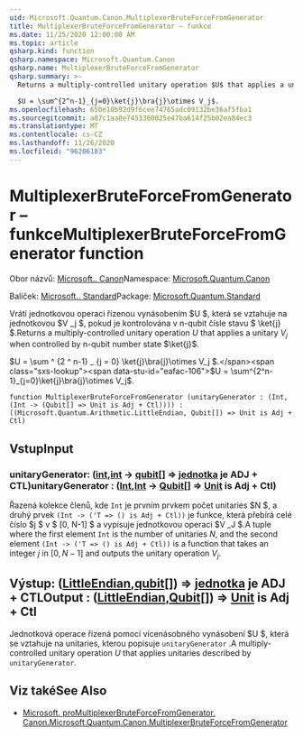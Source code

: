 ```yaml
---
uid: Microsoft.Quantum.Canon.MultiplexerBruteForceFromGenerator
title: MultiplexerBruteForceFromGenerator – funkce
ms.date: 11/25/2020 12:00:00 AM
ms.topic: article
qsharp.kind: function
qsharp.namespace: Microsoft.Quantum.Canon
qsharp.name: MultiplexerBruteForceFromGenerator
qsharp.summary: >-
  Returns a multiply-controlled unitary operation $U$ that applies a unitary $V_j$ when controlled by n-qubit number state $\ket{j}$.

  $U = \sum^{2^n-1}_{j=0}\ket{j}\bra{j}\otimes V_j$.
ms.openlocfilehash: 650e10b92d9f6cee74765adc09132be36af5fba1
ms.sourcegitcommit: a87c1aa8e7453360025e47ba614f25b02ea84ec3
ms.translationtype: MT
ms.contentlocale: cs-CZ
ms.lasthandoff: 11/26/2020
ms.locfileid: "96206183"
---
```

# <a name="multiplexerbruteforcefromgenerator-function"></a><span data-ttu-id="eafac-102">MultiplexerBruteForceFromGenerator – funkce</span><span class="sxs-lookup"><span data-stu-id="eafac-102">MultiplexerBruteForceFromGenerator function</span></span>

<span data-ttu-id="eafac-103">Obor názvů: [Microsoft.. Canon](xref:Microsoft.Quantum.Canon)</span><span class="sxs-lookup"><span data-stu-id="eafac-103">Namespace: [Microsoft.Quantum.Canon](xref:Microsoft.Quantum.Canon)</span></span>

<span data-ttu-id="eafac-104">Balíček: [Microsoft.. Standard](https://nuget.org/packages/Microsoft.Quantum.Standard)</span><span class="sxs-lookup"><span data-stu-id="eafac-104">Package: [Microsoft.Quantum.Standard](https://nuget.org/packages/Microsoft.Quantum.Standard)</span></span>


<span data-ttu-id="eafac-105">Vrátí jednotkovou operaci řízenou vynásobením $U $, která se vztahuje na jednotkovou $V _j $, pokud je kontrolována v n-qubit čísle stavu $ \ket{j} $.</span><span class="sxs-lookup"><span data-stu-id="eafac-105">Returns a multiply-controlled unitary operation $U$ that applies a unitary $V_j$ when controlled by n-qubit number state $\ket{j}$.</span></span>

<span data-ttu-id="eafac-106">$U = \sum ^ {2 ^ n-1} _ {j = 0} \ket{j}\bra{j}\otimes V_j $.</span><span class="sxs-lookup"><span data-stu-id="eafac-106">$U = \sum^{2^n-1}_{j=0}\ket{j}\bra{j}\otimes V_j$.</span></span>

```qsharp
function MultiplexerBruteForceFromGenerator (unitaryGenerator : (Int, (Int -> (Qubit[] => Unit is Adj + Ctl)))) : ((Microsoft.Quantum.Arithmetic.LittleEndian, Qubit[]) => Unit is Adj + Ctl)
```


## <a name="input"></a><span data-ttu-id="eafac-107">Vstup</span><span class="sxs-lookup"><span data-stu-id="eafac-107">Input</span></span>

### <a name="unitarygenerator--intint---qubit--unit--is-adj--ctl"></a><span data-ttu-id="eafac-108">unitaryGenerator: ([int](xref:microsoft.quantum.lang-ref.int),[int](xref:microsoft.quantum.lang-ref.int) -> [qubit](xref:microsoft.quantum.lang-ref.qubit)[] => [jednotka](xref:microsoft.quantum.lang-ref.unit)  je ADJ + CTL)</span><span class="sxs-lookup"><span data-stu-id="eafac-108">unitaryGenerator : ([Int](xref:microsoft.quantum.lang-ref.int),[Int](xref:microsoft.quantum.lang-ref.int) -> [Qubit](xref:microsoft.quantum.lang-ref.qubit)[] => [Unit](xref:microsoft.quantum.lang-ref.unit)  is Adj + Ctl)</span></span>

<span data-ttu-id="eafac-109">Řazená kolekce členů, kde `Int` je prvním prvkem počet unitaries $N $, a druhý prvek `(Int -> ('T => () is Adj + Ctl))` je funkce, která přebírá celé číslo $j $ v $ [0, N-1] $ a vypisuje jednotkovou operaci $V _J $.</span><span class="sxs-lookup"><span data-stu-id="eafac-109">A tuple where the first element `Int` is the number of unitaries $N$, and the second element `(Int -> ('T => () is Adj + Ctl))` is a function that takes an integer $j$ in $[0,N-1]$ and outputs the unitary operation $V_j$.</span></span>



## <a name="output--littleendianqubit--unit--is-adj--ctl"></a><span data-ttu-id="eafac-110">Výstup: ([LittleEndian](xref:Microsoft.Quantum.Arithmetic.LittleEndian),[qubit](xref:microsoft.quantum.lang-ref.qubit)[]) => [jednotka](xref:microsoft.quantum.lang-ref.unit)  je ADJ + CTL</span><span class="sxs-lookup"><span data-stu-id="eafac-110">Output : ([LittleEndian](xref:Microsoft.Quantum.Arithmetic.LittleEndian),[Qubit](xref:microsoft.quantum.lang-ref.qubit)[]) => [Unit](xref:microsoft.quantum.lang-ref.unit)  is Adj + Ctl</span></span>

<span data-ttu-id="eafac-111">Jednotková operace řízená pomocí vícenásobného vynásobení $U $, která se vztahuje na unitaries, kterou popisuje `unitaryGenerator` .</span><span class="sxs-lookup"><span data-stu-id="eafac-111">A multiply-controlled unitary operation $U$ that applies unitaries described by `unitaryGenerator`.</span></span>

## <a name="see-also"></a><span data-ttu-id="eafac-112">Viz také</span><span class="sxs-lookup"><span data-stu-id="eafac-112">See Also</span></span>

- [<span data-ttu-id="eafac-113">Microsoft. proMultiplexerBruteForceFromGenerator. Canon.</span><span class="sxs-lookup"><span data-stu-id="eafac-113">Microsoft.Quantum.Canon.MultiplexerBruteForceFromGenerator</span></span>](xref:Microsoft.Quantum.Canon.MultiplexerBruteForceFromGenerator)